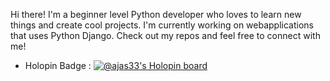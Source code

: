 Hi there! I'm a beginner level Python developer who loves to learn new things and create cool projects. I'm currently working on  webapplications that uses Python Django. Check out my repos and feel free to connect with me!
- Holopin Badge : [![@ajas33's Holopin board](https://holopin.me/ajas33)](https://holopin.io/@ajas33)
